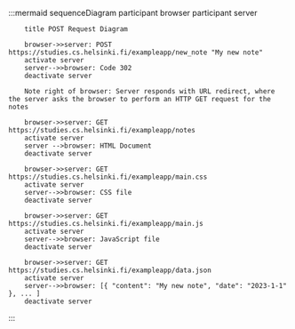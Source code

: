 :::mermaid
    sequenceDiagram
        participant browser
        participant server

        title POST Request Diagram

        browser->>server: POST https://studies.cs.helsinki.fi/exampleapp/new_note "My new note"
        activate server
        server-->>browser: Code 302
        deactivate server

        Note right of browser: Server responds with URL redirect, where the server asks the browser to perform an HTTP GET request for the notes

        browser->>server: GET https://studies.cs.helsinki.fi/exampleapp/notes
        activate server
        server -->browser: HTML Document
        deactivate server

        browser->>server: GET https://studies.cs.helsinki.fi/exampleapp/main.css
        activate server
        server-->>browser: CSS file
        deactivate server

        browser->>server: GET https://studies.cs.helsinki.fi/exampleapp/main.js
        activate server
        server-->>browser: JavaScript file
        deactivate server

        browser->>server: GET https://studies.cs.helsinki.fi/exampleapp/data.json
        activate server
        server-->>browser: [{ "content": "My new note", "date": "2023-1-1" }, ... ]
        deactivate server
        
:::